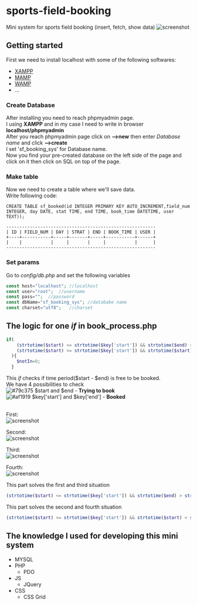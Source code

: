 # sports-field-booking
Mini system for sports field booking (insert, fetch, show data)
![screenshot](https://image.prntscr.com/image/QGN_oqduQKaw3-oW-4B3iQ.png)


## Getting started
First we need to install localhost with some of the following softwares:
- [XAMPP](https://www.apachefriends.org/index.html)
- [MAMP](https://www.mamp.info/en/)
- [WAMP](http://www.wampserver.com/en/)
- ...

### Create Database
After installing you need to reach phpmyadmin page.<br>
I using **XAMPP** and in my case I need to write in browser **localhost/phpmyadmin** <br>
After you reach phpmyadmin page click on **-->new** then enter *Database name* and click **-->create**<br>
I set 'sf_booking_sys' for Database name.<br>
Now you find your pre-created database on the left side of the page and click on it then click on SQL on top of the page.

### Make table
Now we need to create a table where we'll save data.<br>
Write following code:
```mysql
CREATE TABLE sf_booked(id INTEGER PRIMARY KEY AUTO_INCREMENT,field_num INTEGER, day DATE, stat TIME, end TIME, book_time DATETIME, user TEXT));
```
```
---------------------------------------------------------
| ID | FIELD_NUM | DAY | STRAT | END | BOOK_TIME | USER |
+----+-----------+-----+-------+-----+-----------+------+
|    |           |     |       |     |           |      |
---------------------------------------------------------
```

### Set params
Go to *config/db.php* and set the following variables
```php
const host="localhost";	//localhost
const user="root";	//username
const pass="";	//password
const dbName="sf_booking_sys"; //datababe name
const charset="utf8";	//charset
```

## The logic for one *if* in book_process.php 
```php
if(
    (strtotime($start) <= strtotime($key['start']) && strtotime($end) > strtotime($key['start'])) ||
    (strtotime($start) >= strtotime($key['start']) && strtotime($start) < strtotime($key['end']))
  ){	
    $notIn=0;					
  }
```
This *if* checks if time period($start - $end) is free to be booked.<br>
We have 4 possibilities to check<br>
![#79c375](https://placehold.it/15/79c375/000000?text=+) $start and $end - **Trying to book**<br>
![#af1919](https://placehold.it/15/af1919/000000?text=+) $key['start'] and $key['end'] - **Booked**<br><br>

First:
<br>
![screenshot](https://image.prntscr.com/image/0OWyBlvGTtW0jVMWvJSsDQ.png)

Second:
<br>
![screenshot](https://image.prntscr.com/image/ZHpnlB3dT9mRrHRGAsqztQ.png)

Third:
<br>
![screenshot](https://image.prntscr.com/image/mxReTJCiT5q8mCLclZxqVA.png)

Fourth:
<br>
![screenshot](https://image.prntscr.com/image/g_ph7d55RbeCfNGj-Yg4rw.png)

This part solves the first and third situation
```php
(strtotime($start) <= strtotime($key['start']) && strtotime($end) > strtotime($key['start']))
```

This part solves the second and fourth situation
```php
(strtotime($start) >= strtotime($key['start']) && strtotime($start) < strtotime($key['end']))
```

## The knowledge I used for developing this mini system
- MYSQL
- PHP
  - PDO
- JS
  - JQuery
- CSS
  - CSS Grid

